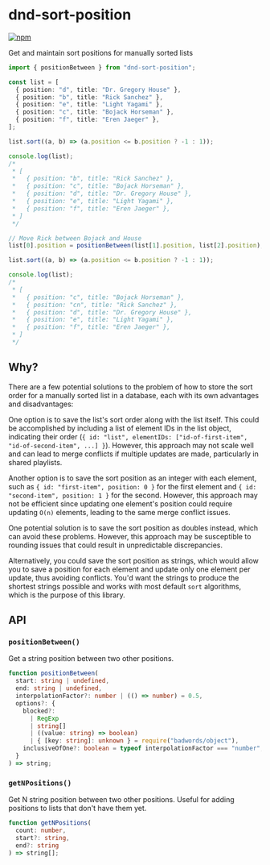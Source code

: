 # dnd-sort-position

[![npm](https://img.shields.io/npm/dw/dnd-sort-position)](https://www.npmjs.com/package/dnd-sort-position)

Get and maintain sort positions for manually sorted lists

```typescript
import { positionBetween } from "dnd-sort-position";

const list = [
  { position: "d", title: "Dr. Gregory House" },
  { position: "b", title: "Rick Sanchez" },
  { position: "e", title: "Light Yagami" },
  { position: "c", title: "Bojack Horseman" },
  { position: "f", title: "Eren Jaeger" },
];

list.sort((a, b) => (a.position <= b.position ? -1 : 1));

console.log(list);
/*
 * [
 *   { position: "b", title: "Rick Sanchez" },
 *   { position: "c", title: "Bojack Horseman" },
 *   { position: "d", title: "Dr. Gregory House" },
 *   { position: "e", title: "Light Yagami" },
 *   { position: "f", title: "Eren Jaeger" },
 * ]
 */

// Move Rick between Bojack and House
list[0].position = positionBetween(list[1].position, list[2].position);

list.sort((a, b) => (a.position <= b.position ? -1 : 1));

console.log(list);
/*
 * [
 *   { position: "c", title: "Bojack Horseman" },
 *   { position: "cn", title: "Rick Sanchez" },
 *   { position: "d", title: "Dr. Gregory House" },
 *   { position: "e", title: "Light Yagami" },
 *   { position: "f", title: "Eren Jaeger" },
 * ]
 */
```

## Why?

There are a few potential solutions to the problem of how to store the sort order for a manually sorted list in a database, each with its own advantages and disadvantages:

One option is to save the list's sort order along with the list itself. This could be accomplished by including a list of element IDs in the list object, indicating their order (`{ id: "list", elementIDs: ["id-of-first-item", "id-of-second-item", ...] }`). However, this approach may not scale well and can lead to merge conflicts if multiple updates are made, particularly in shared playlists.

Another option is to save the sort position as an integer with each element, such as `{ id: "first-item", position: 0 }` for the first element and `{ id: "second-item", position: 1 }` for the second. However, this approach may not be efficient since updating one element's position could require updating `O(n)` elements, leading to the same merge conflict issues.

One potential solution is to save the sort position as doubles instead, which can avoid these problems. However, this approach may be susceptible to rounding issues that could result in unpredictable discrepancies.

Alternatively, you could save the sort position as strings, which would allow you to save a position for each element and update only one element per update, thus avoiding conflicts. You'd want the strings to produce the shortest strings possible and works with most default `sort` algorithms, which is the purpose of this library.

## API

### `positionBetween()`

Get a string position between two other positions.

```typescript
function positionBetween(
  start: string | undefined,
  end: string | undefined,
  interpolationFactor?: number | (() => number) = 0.5,
  options?: {
    blocked?:
      | RegExp
      | string[]
      | ((value: string) => boolean)
      | { [key: string]: unknown } = require("badwords/object"),
    inclusiveOfOne?: boolean = typeof interpolationFactor === "number",
  }
) => string;
```

### `getNPositions()`

Get N string position between two other positions. Useful for adding positions to lists that don't have them yet.

```typescript
function getNPositions(
  count: number,
  start?: string,
  end?: string
) => string[];
```
